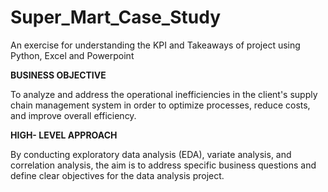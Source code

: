 # Super_Mart_Case_Study
An exercise for understanding the KPI and Takeaways of project using Python, Excel and Powerpoint


**BUSINESS OBJECTIVE**

To analyze and address the operational inefficiencies in the client's supply chain management system in order to optimize processes, 
reduce costs, and improve overall efficiency.

**HIGH- LEVEL APPROACH**

By conducting exploratory data analysis (EDA), variate analysis, and correlation analysis, the aim is to address specific business 
questions and define clear objectives for the data analysis project.
